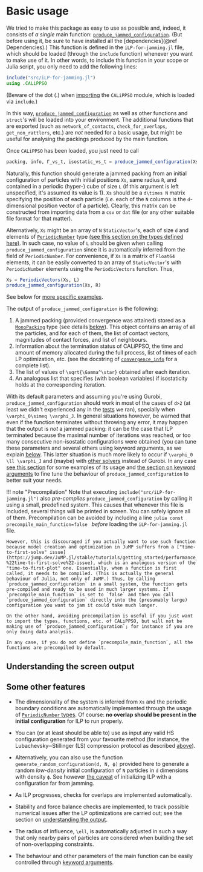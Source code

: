# Basic usage

We tried to make this package as easy to use as possible and, indeed, it consists of *a single* main function: [`produce_jammed_configuration`](@ref). (But before using it, be sure to have installed all the [dependencies](@ref Dependencies).) This function is defined in the `iLP-for-jamming.jl` file, which should be loaded (through the `include` function) whenever you want to make use of it. In other words, to include this function in your scope or Julia script, you only need to add the following lines:

```julia
include("src/iLP-for-jamming.jl")
using .CALiPPSO  
```
(Beware of the dot (.) when [importing](https://docs.julialang.org/en/v1/manual/code-loading/) the `CALiPPSO` module, which is loaded via `include`.) 

In this way, [`produce_jammed_configuration`](@ref) as well as other functions and `struct`'s will be loaded into your environment. The additional functions that are exported (such as `network_of_contacts`, `check_for_overlaps`, `get_non_rattlers`, etc.) are *not* needed for a basic usage, but might be useful for analysing the packings produced by the main function. 

Once `CALiPPSO` has been loaded, you just need to call
```julia
packing, info, Γ_vs_t, isostatic_vs_t = produce_jammed_configuration(Xs, R, L)
```
Naturally, this function should generate a jammed packing from an initial configuration of particles with initial positions `Xs`, same radius `R`, and contained in a periodic (hyper-) cube of size `L` (if this argument is left unspecified, it's assumed its value is 1). `Xs` should be a ``d\times N`` matrix specifying the position of each particle (*i.e.* each of the ``N`` columns is the ``d``-dimensional position vector of a particle). Clearly, this matrix can be constructed from importing data from a `csv` or `dat` file (or any other suitable file format for that matter).

Alternatively, `Xs` might be an array of ``N`` `StaticVector`'s, each of size ``d`` and elements of [`PeriodicNumber`](@ref) type [(see this section on the types defined here)](#types-defined-in-this-package). In such case, no value of `L` should be given when calling `produce_jammed_configuration` since it is automatically inferred from the field of `PeriodicNumber`. For convenience, if `Xs` is a matrix of `Float64` elements, it can be easily converted to an array of `StaticVector`'s with `PeriodicNumber` elements using the `PeriodicVectors` function. Thus,
```julia
Xs = PeriodicVectors(Xs, L)
produce_jammed_configuration(Xs, R)
```





See below for [more specific examples](#some-tests-included).

The output of `produce_jammed_configuration` is the following:
1. A jammed packing (provided convergence was attained) stored as a [`MonoPacking`](@ref) type (see details [below](#the-packing-type)). This object contains an array of all the particles, and for each of them, the list of contact vectors, magnitudes of contact forces, and list of neighbours.
2. Information about the termination status of CALiPPSO, the time and amount of memory allocated during the full process, list of times of each LP optimization, etc. (see the docstring of [`convergence_info`](@ref) for a complete list).
3. The list of values of ``\sqrt{\Gamma^\star}`` obtained after each iteration.
4. An analogous list that specifies (with boolean variables) if isostaticity holds at the corresponding iteration.


With its default parameters and assuming you're using Gurobi, `produce_jammed_configuration` should work in most of the cases of ``d>2`` (at least we didn't experienced any in the [tests](#some-tests-included) we ran), specially when ``\varphi_0\simeq \varphi_J``. In general situations however, be warned that even if the function terminates without throwing any error, it may happen that the output is *not* a jammed packing: it can be the case that ILP terminated because the maximal number of iterations was reached, or too many consecutive non-isostatic configurations were obtained (you can tune these parameters and several others using keyword arguments, as we explain [below](#kwargs-for-controlling-convergence-and-termination-criteria-of-ilp). This latter situation is much more likely to occur if ``\varphi_0 \ll \varphi_J`` and (maybe) with [other solvers](#changing-the-solveroptimizer) instead of Gurobi. In any case [see this section](#try-it-yourself) for some examples of its usage and [the section on keyword arguments](#controlling-produce_jammed_configuration-with-keyword-arguments) to fine tune the behaviour of `produce_jammed_configuration` to better suit your needs.

!!! note "Precompilation"
    Note that executing `include("src/iLP-for-jamming.jl")` also *pre-compiles* `produce_jammed_configuration` by calling it using a small, predefined system. This causes that whenever this file is included, several things will be printed in screen. You can safely ignore all of them. Precompilation can be avoided by including a line 
    ```julia
    const precompile_main_function=false
    ``` 
    *before* loading the `iLP-for-jamming.jl` file. 
    
    However, this is discouraged if you actually want to use such function because model creation and optimization in JuMP suffers from a ["time-to-first-solve" issue](https://jump.dev/JuMP.jl/stable/tutorials/getting_started/performance_tips/#The-%22time-to-first-solve%22-issue), which is an analogous version of the "time-to-first-plot" one. Essentially, when a function is first called, it needs to be compiled. (This is actually the general behaviour of Julia, not only of JuMP.) Thus, by calling `produce_jammed_configuration` in a small system, the function gets pre-compiled and ready to be used in much larger systems. If `precompile_main_function` is set to `false` and then you call `produce_jammed_configuration` directly into the (presumably large) configuration you want to jam it could take much longer.

    On the other hand, avoiding precompilation is useful if you just want to import the types, functions, etc. of CALiPPSO, but will not be making use of `produce_jammed_configuration`; for instance if you are only doing data analysis.

    In any case, if you do not define `precompile_main_function`, all the functions are precompiled by default.


## Understanding the screen output


## Some other features
- The dimensionality of the system is inferred from `Xs` and the periodic boundary conditions are automatically implemented through the usage of [`PeriodicNumber` types](#the-periodicnumber-type). Of course: **no overlap should be present in the initial configuration** for ILP to run properly. 

- You can (or at least should be able to) use as input any valid HS configuration generated from your favourite method (for instance, the Lubachevsky─Stillinger (LS) compression protocol as described [above](#the-initial-conditions)).
- Alternatively, you can also use the function `generate_random_configuration(d, N, ϕ)` provided here to generate a random *low-density* initial configuration of `N` particles in `d` dimensions with density `ϕ`. See however [the caveat](#the-initial-conditions) of initializing ILP with a configuration far from jamming.
- As ILP progresses, checks for overlaps are implemented automatically.
- Stability and force balance checks are implemented, to track possible numerical issues after the LP optimizations are carried out; see the section on [understanding the output](#a-simple-example-and-understanding-the-output).
- The radius of influence, ``\ell``, is automatically adjusted in such a way that only nearby pairs of particles are considered when building the set of non-overlapping constraints.
- The behaviour and other parameters of the main function can be easily controlled through [keyword arguments](#controlling-produce_jammed_configuration-with-keyword-arguments).


